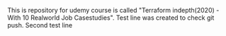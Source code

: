 This is repository for udemy course is called "Terraform indepth(2020) - With 10 Realworld Job Casestudies".
Test line was created to check git push.
Second test line
